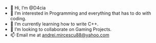 - 👋 Hi, I’m @D4cia
- 👀 I’m interested in Programming and everything that has to do with coding.
- 🌱 I’m currently learning how to write C++.
- 💞️ I’m looking to collaborate on Gaming Projects.
- 📫 Email me at andrei.mircescu88@yahoo.com

<!---
D4cia/D4cia is a ✨ special ✨ repository because its `README.md` (this file) appears on your GitHub profile.
You can click the Preview link to take a look at your changes.
--->
